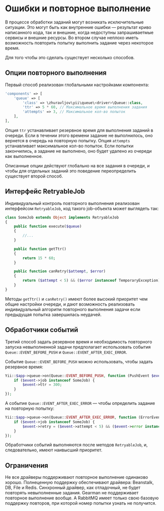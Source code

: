 Ошибки и повторное выполнение
=============================

В процессе обработки заданий могут возникать исключительные ситуации. Это могут быть как внутренние
ошибки — результат криво написанного кода, так и внешние, когда недоступны запрашиваетмые сервисы
и внешние ресурсы. Во втором случае неплохо иметь возможность повторить попытку выполнить задание
через некоторое время. 

Для того чтобы это сделать существует несколько способов.

Опции повторного выполнения
---------------------------

Первый способ реализован глобальными настройками компонента:
 
```php
'components' => [
    'queue' => [
        'class' => \zhuravljov\yii\queue\<driver>\Queue::class,
        'ttr' => 5 * 60, // Максимальное время выполнения задания 
        'attempts' => 3, // Максимальное кол-во попыток
    ],
],
```

Опция `ttr` устанавливает резервное время для выполнения заданий в очереди. Если в течении этого
времени задание не выполнилось, оно вернется в очередь на повторную попытку. Опция `attempts`
устанавливает максимальное кол-во попыток. Если попытки закончились, а задание не выполнено, оно
будет удалено из очереди как выполненное.

Описанные опции действуют глобально на все задания в очереди, и чтобы для отдельных заданий это
поведение переопределить существует второй способ.

Интерфейс RetryableJob
----------------------

Индивидуальный контроль повторного выполнения реализован интерфейсом `RetryableJob`, код такого
job-объекта может выглядеть так:

```php
class SomeJob extends Object implements RetryableJob
{
    public function execute($queue)
    {
        //...
    }

    public function getTtr()
    {
        return 15 * 60;
    }

    public function canRetry($attempt, $error)
    {
        return ($attempt < 5) && ($error instanceof TemporaryException);
    }
}
```

Методы `getTtr()` и `canRetry()` имеют более высокий приоритет чем общие настройки очереди, и дают
возможность реализовать индивидуальный алгоритм повторного выполнения задачи если предыдущая попытка
завершилась неудачей.

Обработчики событий
-------------------

Третий способ задать резервное время и необходимость повторного запуска невыполненной задачи
предполагает использовать события `Queue::EVENT_BEFORE_PUSH` и `Queue::EVENT_AFTER_EXEC_ERROR`.

Событие `Queue::EVENT_BEFORE_PUSH` можно использовать, чтобы задать резервное время:

```php
Yii::$app->queue->on(Queue::EVENT_BEFORE_PUSH, function (PushEvent $event) {
    if ($event->job instanceof SomeJob) {
        $event->ttr = 300;
    }
});
```

А событие `Queue::EVENT_AFTER_EXEC_ERROR` — чтобы определить задание на повторную попытку:

```php
Yii::$app->queue->on(Queue::EVENT_AFTER_EXEC_ERROR, function (ErrorEvent $event) {
    if ($event->job instanceof SomeJob) {
        $event->retry = ($event->attempt < 5) && ($event->error instanceof TemporaryException);
    }
});
```

Обработчики событий выполняются после методов `RetryableJob`, и, следовательно, имеют наивысший
приоритет.

Ограничения
-----------

Не все драйверы поддерживают повторное выполнение одинаково хорошо. Полнеценную поддержку
обеспечивают драйвера: Beanstalk, DB, File и Redis. Синхронный драйвер, как отладочный, не будет
повторять невыполненные задания. Gearman не поддерживает повторное выполнение вообще. А RabbitMQ
имеет только свою базовую поддержку повторов, при которой номер попытки узнать не получится.    

